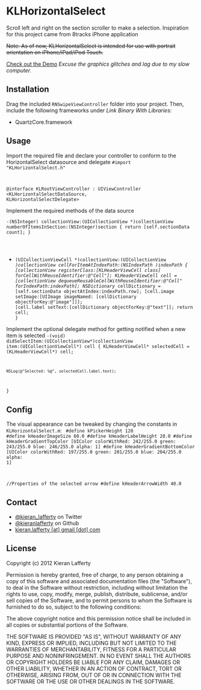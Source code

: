 KLHorizontalSelect
=======

Scroll left and right on the section scroller to make a selection. Inspiration for this project came from 8tracks iPhone application

~~Note: As of now, KLHorizontalSelect is intended for use with portrait orientation on iPhone/iPad/iPod Touch.~~

[Check out the Demo](http://www.youtube.com/watch?v=uzWZG99SAF0&feature=youtube_gdata_player) *Excuse the graphics glitches and lag due to my slow computer.*

## Installation ##

Drag the included <code>RNSwipeViewController</code> folder into your project. Then, include the following frameworks under *Link Binary With Libraries*:

* QuartzCore.framework
## Usage ##

Import the required file and declare your controller to conform to the HorizontalSelect datasource and delegate
<code>#import "KLHorizontalSelect.h"

@interface KLRootViewController : UIViewController <KLHorizontalSelectDataSource, KLHorizontalSelectDelegate></code>

Implement the required methods of the data source 

<code>-(NSInteger) collectionView:(UICollectionView *)collectionView numberOfItemsInSection:(NSInteger)section {
    return [self.sectionData count];
}
- (UICollectionViewCell *)collectionView:(UICollectionView *)collectionView cellForItemAtIndexPath:(NSIndexPath *)indexPath {
    [collectionView registerClass:[KLHeaderViewCell class] forCellWithReuseIdentifier:@"Cell"];
    KLHeaderViewCell* cell = [collectionView dequeueReusableCellWithReuseIdentifier:@"Cell" forIndexPath:indexPath];
    NSDictionary* cellDictionary = [self.sectionData objectAtIndex:indexPath.row];
    [cell.image setImage:[UIImage imageNamed: [cellDictionary objectForKey:@"image"]]];
    [cell.label setText:[cellDictionary objectForKey:@"text"]];
    return cell;
}</code>

Implement the optional delegate method for getting notified when a new item is selected
<code>-(void) didSelectItem:(UICollectionView*)collectionView item:(UICollectionViewCell*) cell {
    KLHeaderViewCell* selectedCell = (KLHeaderViewCell*) cell;
    
    NSLog(@"Selected: %@", selectedCell.label.text);
}</code>

## Config ##
The visual appearance can be tweaked by changing the constants in <code>KLHorizontalSelect.m</code>:
<code>
#define kPickerHeight 120
#define kHeaderImageSize 60.0
#define kHeaderLabelHeight 20.0
#define kHeaderGradientTopColor  [UIColor colorWithRed: 242/255.0 green: 243/255.0 blue: 246/255.0 alpha: 1]
#define kHeaderGradientBottomColor  [UIColor colorWithRed: 197/255.0 green: 201/255.0 blue: 204/255.0 alpha: 1]

//Properties of the selected arrow
#define kHeaderArrowWidth 40.0
</code>

## Contact ##

* [@kieran_lafferty](https://twitter.com/kieran_lafferty) on Twitter
* [@kieranlafferty](https://github.com/kieranlafferty) on Github
* <a href="mailTo:kieran.lafferty@gmail.com">kieran.lafferty [at] gmail [dot] com</a>

## License ##

Copyright (c) 2012 Kieran Lafferty

Permission is hereby granted, free of charge, to any person obtaining a copy
of this software and associated documentation files (the "Software"), to deal
in the Software without restriction, including without limitation the rights
to use, copy, modify, merge, publish, distribute, sublicense, and/or sell
copies of the Software, and to permit persons to whom the Software is
furnished to do so, subject to the following conditions:

The above copyright notice and this permission notice shall be included in
all copies or substantial portions of the Software.

THE SOFTWARE IS PROVIDED "AS IS", WITHOUT WARRANTY OF ANY KIND, EXPRESS OR
IMPLIED, INCLUDING BUT NOT LIMITED TO THE WARRANTIES OF MERCHANTABILITY,
FITNESS FOR A PARTICULAR PURPOSE AND NONINFRINGEMENT. IN NO EVENT SHALL THE
AUTHORS OR COPYRIGHT HOLDERS BE LIABLE FOR ANY CLAIM, DAMAGES OR OTHER
LIABILITY, WHETHER IN AN ACTION OF CONTRACT, TORT OR OTHERWISE, ARISING FROM,
OUT OF OR IN CONNECTION WITH THE SOFTWARE OR THE USE OR OTHER DEALINGS IN
THE SOFTWARE.